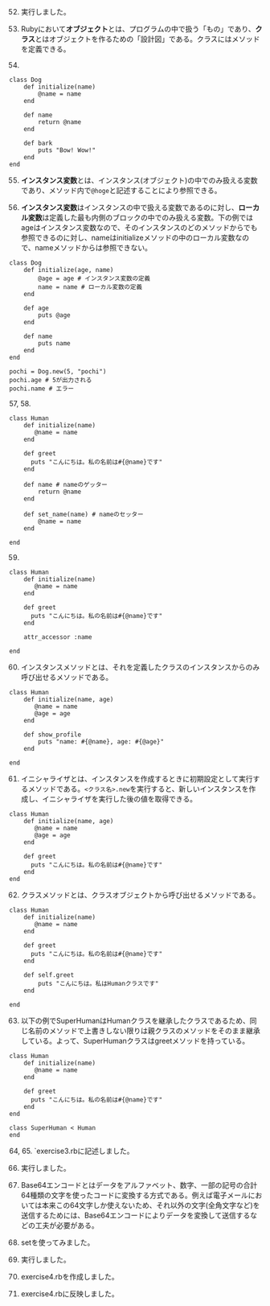 52. 実行しました。

53. Rubyにおいて**オブジェクト**とは、プログラムの中で扱う「もの」であり、**クラス**とはオブジェクトを作るための「設計図」である。クラスにはメソッドを定義できる。

54.
```
class Dog
    def initialize(name)
        @name = name
    end

    def name
        return @name
    end

    def bark
        puts "Bow! Wow!"
    end
end
```

55. **インスタンス変数**とは、インスタンス(オブジェクト)の中でのみ扱える変数であり、メソッド内で`@hoge`と記述することにより参照できる。

56. **インスタンス変数**はインスタンスの中で扱える変数であるのに対し、**ローカル変数**は定義した最も内側のブロックの中でのみ扱える変数。下の例ではageはインスタンス変数なので、そのインスタンスのどのメソッドからでも参照できるのに対し、nameはinitializeメソッドの中のローカル変数なので、nameメソッドからは参照できない。  
```
class Dog
    def initialize(age, name)
        @age = age # インスタンス変数の定義
        name = name # ローカル変数の定義
    end

    def age
        puts @age
    end

    def name
        puts name
    end
end

pochi = Dog.new(5, "pochi")
pochi.age # 5が出力される
pochi.name # エラー
```

57, 58. 
```
class Human
    def initialize(name)
       @name = name
    end
  
    def greet
      puts "こんにちは。私の名前は#{@name}です"
    end

    def name # nameのゲッター
        return @name
    end

    def set_name(name) # nameのセッター
        @name = name
    end

end
```

59. 
```
class Human
    def initialize(name)
       @name = name
    end
  
    def greet
      puts "こんにちは。私の名前は#{@name}です"
    end

    attr_accessor :name

end
```

60. インスタンスメソッドとは、それを定義したクラスのインスタンスからのみ呼び出せるメソッドである。  
```
class Human
    def initialize(name, age)
       @name = name
       @age = age
    end

    def show_profile
        puts "name: #{@name}, age: #{@age}"
    end

end
```

61. イニシャライザとは、インスタンスを作成するときに初期設定として実行するメソッドである。`<クラス名>.new`を実行すると、新しいインスタンスを作成し、イニシャライザを実行した後の値を取得できる。  
```
class Human
    def initialize(name, age)
       @name = name
       @age = age
    end
  
    def greet
      puts "こんにちは。私の名前は#{@name}です"
    end
end
```

62. クラスメソッドとは、クラスオブジェクトから呼び出せるメソッドである。  
```
class Human
    def initialize(name)
       @name = name
    end
  
    def greet
      puts "こんにちは。私の名前は#{@name}です"
    end

    def self.greet
        puts "こんにちは。私はHumanクラスです"
    end

end
```

63. 以下の例でSuperHumanはHumanクラスを継承したクラスであるため、同じ名前のメソッドで上書きしない限りは親クラスのメソッドをそのまま継承している。よって、SuperHumanクラスはgreetメソッドを持っている。  
```
class Human
    def initialize(name)
       @name = name
    end
  
    def greet
      puts "こんにちは。私の名前は#{@name}です"
    end
end

class SuperHuman < Human
end
```

64, 65. `exercise3.rbに記述しました。

66. 実行しました。

67. Base64エンコードとはデータをアルファベット、数字、一部の記号の合計64種類の文字を使ったコードに変換する方式である。例えば電子メールにおいては本来この64文字しか使えないため、それ以外の文字(全角文字など)を送信するためには、Base64エンコードによりデータを変換して送信するなどの工夫が必要がある。  

68. setを使ってみました。

69. 実行しました。

70. exercise4.rbを作成しました。

71. exercise4.rbに反映しました。